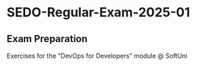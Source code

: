 # SEDO-Regular-Exam-2025-01

## Exam Preparation 
 Exercises for the "DevOps for Developers" module @ SoftUni